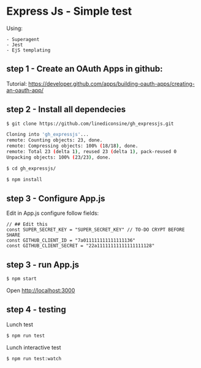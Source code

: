 # Express Js - Simple test

Using:

	- Superagent
	- Jest
	- EjS templating
	

## step 1 - Create an OAuth Apps in github:

Tutorial:
https://developer.github.com/apps/building-oauth-apps/creating-an-oauth-app/

## step 2 - Install all dependecies

```bash
$ git clone https://github.com/linediconsine/gh_expressjs.git

Cloning into 'gh_expressjs'...
remote: Counting objects: 23, done.
remote: Compressing objects: 100% (18/18), done.
remote: Total 23 (delta 1), reused 23 (delta 1), pack-reused 0
Unpacking objects: 100% (23/23), done.

$ cd gh_expressjs/

$ npm install

```
## step 3 - Configure App.js
Edit in App.js configure follow fields:

```
// ## Edit this
const SUPER_SECRET_KEY = "SUPER_SECRET_KEY" // TO-DO CRYPT BEFORE SHARE
const GITHUB_CLIENT_ID = "7a011111111111111136"
const GITHUB_CLIENT_SECRET = "22a11111111111111111128"

```
## step 3 - run App.js
```bash
$ npm start
```

Open [http://localhost:3000](http://localhost:3000)


## step 4 - testing
Lunch test

```bash
$ npm run test
```

Lunch interactive test

```bash
$ npm run test:watch
```

